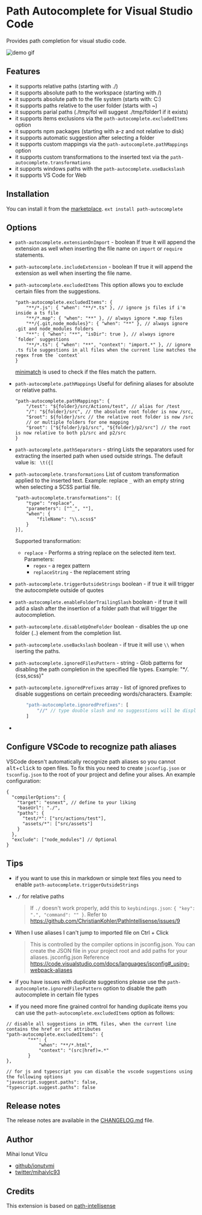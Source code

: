 # Path Autocomplete for Visual Studio Code

Provides path completion for visual studio code.

<img src="https://raw.githubusercontent.com/ionutvmi/path-autocomplete/master/demo/path-autocomplete.gif" alt="demo gif" />

## Features

- it supports relative paths (starting with ./)
- it supports absolute path to the workspace (starting with /)
- it supports absolute path to the file system (starts with: C:)
- it supports paths relative to the user folder (starts with ~)
- it supports parial paths (./tmp/fol will suggest ./tmp/folder1 if it exists)
- it supports items exclusions via the `path-autocomplete.excludedItems` option
- it supports npm packages (starting with a-z and not relative to disk)
- it supports automatic suggestion after selecting a folder
- it supports custom mappings via the `path-autocomplete.pathMappings` option
- it supports custom transformations to the inserted text via the `path-autocomplete.transformations`
- it supports windows paths with the `path-autocomplete.useBackslash`
- it supports VS Code for Web

## Installation

You can install it from the [marketplace](https://marketplace.visualstudio.com/items?itemName=ionutvmi.path-autocomplete).
`ext install path-autocomplete`

## Options

- `path-autocomplete.extensionOnImport` - boolean If true it will append the extension as well when inserting the file name on `import` or `require` statements.
- `path-autocomplete.includeExtension` - boolean If true it will append the extension as well when inserting the file name.
- `path-autocomplete.excludedItems`
  This option allows you to exclude certain files from the suggestions.

  ```
  "path-autocomplete.excludedItems": {
      "**/*.js": { "when": "**/*.ts" }, // ignore js files if i'm inside a ts file
      "**/*.map": { "when": "**" }, // always ignore *.map files
      "**/{.git,node_modules}": { "when": "**" }, // always ignore .git and node_modules folders
      "**": { "when": "**", "isDir": true }, // always ignore `folder` suggestions
      "**/*.ts": { "when": "**", "context": "import.*" }, // ignore .ts file suggestions in all files when the current line matches the regex from the `context`
  }
  ```

  [minimatch](https://www.npmjs.com/package/minimatch) is used to check if the files match the pattern.

- `path-autocomplete.pathMappings`
  Useful for defining aliases for absolute or relative paths.

  ```
  "path-autocomplete.pathMappings": {
      "/test": "${folder}/src/Actions/test", // alias for /test
      "/": "${folder}/src", // the absolute root folder is now /src,
      "$root": ${folder}/src // the relative root folder is now /src
      // or multiple folders for one mapping
      "$root": ["${folder}/p1/src", "${folder}/p2/src"] // the root is now relative to both p1/src and p2/src
  }
  ```

- `path-autocomplete.pathSeparators` - string Lists the separators used for extracting the inserted path when used outside strings.
  The default value is: ` \t({[`

- `path-autocomplete.transformations`
  List of custom transformation applied to the inserted text.
  Example: replace `_` with an empty string when selecting a SCSS partial file.

  ```
  "path-autocomplete.transformations": [{
      "type": "replace",
      "parameters": ["^_", ""],
      "when": {
          "fileName": "\\.scss$"
      }
  }],
  ```

  Supported transformation:

  - `replace` - Performs a string replace on the selected item text.
    Parameters:
    - `regex` - a regex pattern
    - `replaceString` - the replacement string

- `path-autocomplete.triggerOutsideStrings` boolean - if true it will trigger the autocomplete outside of quotes
- `path-autocomplete.enableFolderTrailingSlash` boolean - if true it will add a slash after the insertion of a folder path that will trigger the autocompletion.
- `path-autocomplete.disableUpOneFolder` boolean - disables the up one folder (..) element from the completion list.
- `path-autocomplete.useBackslash` boolean - if true it will use `\\` when iserting the paths.
- `path-autocomplete.ignoredFilesPattern` - string - Glob patterns for disabling the path completion in the specified file types. Example: "\*_/_.{css,scss}"
- `path-autocomplete.ignoredPrefixes` array - list of ignored prefixes to disable suggestions
  on certain preceeding words/characters.
  Example:
  ```js
      "path-autocomplete.ignoredPrefixes": [
          "//" // type double slash and no suggesstions will be displayed
      ]
  ```
-

## Configure VSCode to recognize path aliases

VSCode doesn't automatically recognize path aliases so you cannot <kbd>alt</kbd>+<kbd>click</kbd> to open files. To fix this you need to create `jsconfig.json` or `tsconfig.json` to the root of your project and define your alises. An example configuration:

```
{
  "compilerOptions": {
    "target": "esnext", // define to your liking
    "baseUrl": "./",
    "paths": {
      "test/*": ["src/actions/test"],
      "assets/*": ["src/assets"]
    }
  },
  "exclude": ["node_modules"] // Optional
}
```

## Tips

- if you want to use this in markdown or simple text files you need to enable `path-autocomplete.triggerOutsideStrings`

- `./` for relative paths

  > If `./` doesn't work properly, add this to `keybindings.json`: `{ "key": ".", "command": "" }`. Refer to https://github.com/ChristianKohler/PathIntellisense/issues/9

- When I use aliases I can't jump to imported file on Ctrl + Click
  > This is controlled by the compiler options in jsconfig.json. You can create the JSON file in your project root and add paths for your aliases.
  > jsconfig.json Reference
  > https://code.visualstudio.com/docs/languages/jsconfig#_using-webpack-aliases
- if you have issues with duplicate suggestions please use the `path-autocomplete.ignoredFilesPattern` option to disable the path autocomplete in certain file types
- if you need more fine grained control for handing duplicate items you can use the `path-autocomplete.excludedItems` option as follows:

```
// disable all suggestions in HTML files, when the current line contains the href or src attributes
"path-autocomplete.excludedItems": {
        "**": {
            "when": "**/*.html",
            "context": "(src|href)=.*"
        }
},

// for js and typescript you can disable the vscode suggestions using the following options
"javascript.suggest.paths": false,
"typescript.suggest.paths": false
```

## Release notes

The release notes are available in the [CHANGELOG.md](CHANGELOG.md) file.

## Author

Mihai Ionut Vilcu

- [github/ionutvmi](https://github.com/ionutvmi)
- [twitter/mihaivlc93](http://twitter.com/mihaivlc93)

## Credits

This extension is based on [path-intellisense](https://marketplace.visualstudio.com/items?itemName=christian-kohler.path-intellisense)
